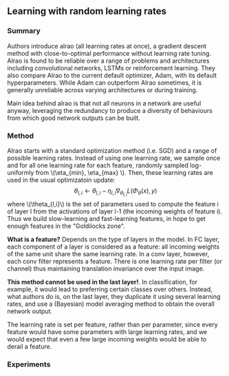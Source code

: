 ## Learning with random learning rates

### Summary
Authors introduce alrao (all learning rates at once), a gradient descent method with close-to-optimal performance without learning rate tuning. Alrao is found to be reliable over a range of problems and architectures including convolutional networks, LSTMs or reinforcement learning.
They also compare Alrao to the current default optimizer, Adam, with its default hyperparameters. While Adam can outperform Alrao sometimes, it is generally unreliable across varying architectures or during training.

Main idea behind alrao is that not all neurons in a network are useful anyway, leveraging the redundancy to produce a diversity of behaviours from which good network outputs can be built. 

### Method
Alrao starts with a standard optimization method (i.e. SGD) and a range of possible learning rates. Instead of using one learning rate, we sample once and for all one learning rate for each feature, randomly sampled log-uniformly from \\(\eta_{min}, \eta_{max} \\). Then, these learning rates are used in the usual optimizatoin update:
$$ \theta_{l,i} \leftarrow \theta_{l,i} - \eta_{l,i} \nabla_{\theta_{l,i}} L(\Phi_\theta (x), y)$$
where \\(\theta_{l,i}\\) is the set of parameters used to compute the feature i of layer l from the activations of layer l-1 (the incoming weights of feature i). Thus we build slow-learning and fast-learning features, in hope to get enough features in the "Goldilocks zone".

**What is a feature?** Depends on the type of layers in the model. In FC layer, each component of a layer is considered as a feature: all incoming weights of the same unit share the same learning rate. In a conv layer, however, each conv filter represents a feature. There is one learning rate per filter (or channel) thus maintaining translation invariance over the input image. 

**This method cannot be used in the last layer!**. In classification, for example, it would lead to preferring certain classes over others. Instead, what authors do is, on the last layer, they duplicate it using several learning rates, and use a (Bayesian) model averaging method to obtain the overall network output.
 
The learning rate is set per feature, rather than per parameter, since every feature would have some parameters with large learning rates, and we would expect that even a few large incoming weights would be able to derail a feature.

### Experiments